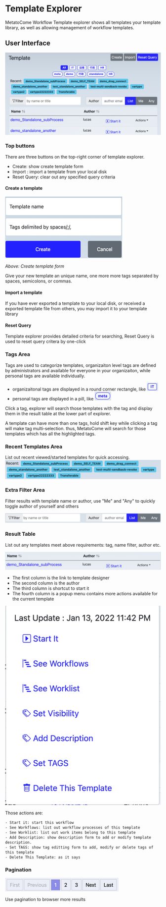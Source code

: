 # Template Explorer

MetatoCome Workflow Template explorer shows all templates your template library, as well as allowing management of workflow templates.

## User Interface

![Template Explorer](/img/template_explorer.png)

### Top buttons

There are three buttons on the top-right corner of template explorer.

- Create: show create template form
- Import : import a template from your local disk
- Reset Query: clear out any specified query criteria

#### Create a template

![Create template form](/img/template_create_form.png)

_Above: Create template form_

Give your new template an unique name, one more more tags separated by spaces, semicolons, or commas.

#### Import a template

If you have ever exported a template to your local disk, or received a exported template file from others, you may import it to your template library

#### Reset Query

Template explorer provides detailed criteria for searching, Reset Query is used to reset query critera by one-click

### Tags Area

Tags are used to categorize templates, organizaiton level tags are defined by administrators and available for everyone in your organizaiton, while personal tags are available individually.

- organizaitonal tags are displayed in a round corner rectangle, like ![orgtags](/img/template_tag_orglevel.png)
- personal tags are displayed in a pill, like ![personaltags](/img/template_tag_personal.png)

Click a tag, explorer will search those templates with the tag and display them in the result table at the lower part of explorer.

A template can have more than one tags, hold shift key while clicking a tag will make tag multi-selection. thus, MetatoCome will search for those templates which has all the highlighted tags.

### Recent Templates Area

List out recent viewed/started templates for quick accessing.
![recentstemplate](/img/template_recents.png)

### Extra Filter Area

Filter results with template name or author, use "Me" and "Any" to quickly toggle author of yourself and others

![extrafilter](/img/template_extra_filter.png)

### Result Table

List out any templates meet above requirements: tag, name filter, author etc.

![resulttable](/img/template_result_table.png)

- The first column is the link to template designer
- The second column is the author
- The third column is shortcut to start it
- The fourth column is a popup menu contains more actions available for the current template

![actions](/img/template_explorer_actions.png)

Those actions are:

    - Start it: start this workflow
    - See Workflows: list out workflow processes of this template
    - See Worklist: list out work items belong to this template
    - Add Description: show description form to add or modify template description.
    - Set TAGS: show tag editting form to add, modify or delete tags of this template
    - Delete This Template: as it says

### Pagination

![pagination](/img/pagination.png)

Use pagination to browser more results
